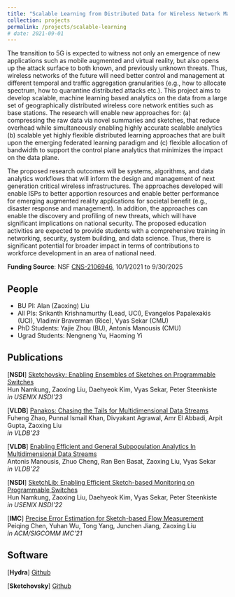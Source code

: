 ```yaml
---
title: "Scalable Learning from Distributed Data for Wireless Network Management"
collection: projects
permalink: /projects/scalable-learning
# date: 2021-09-01
---
```


The transition to 5G is expected to witness not only an emergence of new applications such as mobile augmented and virtual reality, but also opens up the attack surface to both known, and previously unknown threats. Thus, wireless networks of the future will need better control and management at different temporal and traffic aggregation granularities (e.g., how to allocate spectrum, how to quarantine distributed attacks etc.). This project aims to develop scalable, machine learning based analytics on the data from a large set of geographically distributed wireless core network entities such as base stations. The research will enable new approaches for: (a) compressing the raw data via novel summaries and sketches, that reduce overhead while simultaneously enabling highly accurate scalable analytics (b) scalable yet highly flexible distributed learning approaches that are built upon the emerging federated learning paradigm and (c) flexible allocation of bandwidth to support the control plane analytics that minimizes the impact on the data plane.

The proposed research outcomes will be systems, algorithms, and data analytics workflows that will inform the design and management of next generation critical wireless infrastructures. The approaches developed will enable ISPs to better apportion resources and enable better performance for emerging augmented reality applications for societal benefit (e.g., disaster response and management). In addition, the approaches can enable the discovery and profiling of new threats, which will have significant implications on national security. The proposed education activities are expected to provide students with a comprehensive training in networking, security, system building, and data science. Thus, there is significant potential for broader impact in terms of contributions to workforce development in an area of national need.

**Funding Source**: NSF [CNS-2106946](https://www.nsf.gov/awardsearch/showAward?AWD_ID=2106946), 10/1/2021 to 9/30/2025

People
------
* BU PI: Alan (Zaoxing) Liu
* All PIs: Srikanth Krishnamurthy (Lead, UCI), Evangelos Papalexakis (UCI), Vladimir Braverman (Rice), Vyas Sekar (CMU)
* PhD Students: Yajie Zhou (BU), Antonis Manousis (CMU)
* Ugrad Students: Nengneng Yu, Haoming Yi

Publications
------
[**NSDI**] [Sketchovsky: Enabling Ensembles of Sketches on Programmable Switches](/papers/2023/NSDI23_Sketchovsky.pdf)  
Hun Namkung, Zaoxing Liu, Daehyeok Kim, Vyas Sekar, Peter Steenkiste   
*in USENIX NSDI'23*

[**VLDB**] [Panakos: Chasing the Tails for Multidimensional Data Streams](/papers/2023/VLDB23_Panakos.pdf)  
Fuheng Zhao, Punnal Ismail Khan, Divyakant Agrawal, Amr El Abbadi, Arpit Gupta, Zaoxing Liu  
*in VLDB'23*

[**VLDB**] [Enabling Efficient and General Subpopulation Analytics In Multidimensional Data Streams](/papers/2022/VLDB22_Hydra.pdf)  
Antonis Manousis, Zhuo Cheng, Ran Ben Basat, Zaoxing Liu, Vyas Sekar  
*in VLDB'22*

[**NSDI**] [SketchLib: Enabling Efficient Sketch-based Monitoring on Programmable Switches](/papers/2022/NSDI2022_SketchLib.pdf)  
Hun Namkung, Zaoxing Liu, Daehyeok Kim, Vyas Sekar, Peter Steenkiste  
*in USENIX NSDI'22*

[**IMC**] [Precise Error Estimation for Sketch-based Flow Measurement](/papers/2021/IMC21_ErrorEstimation.pdf)  
Peiqing Chen, Yuhan Wu, Tong Yang, Junchen Jiang, Zaoxing Liu   
*in ACM/SIGCOMM IMC'21*


Software
------
[**Hydra**] [Github](https://github.com/antonis-m/HYDRA_VLDB)

[**Sketchovsky**] [Github](https://github.com/Sketchovsky)